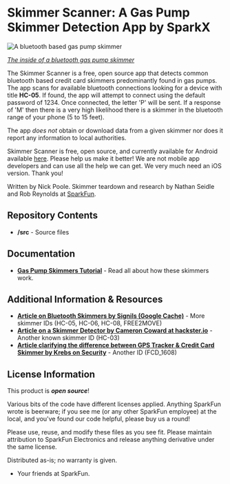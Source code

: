 Skimmer Scanner: A Gas Pump Skimmer Detection App by SparkX
===========================================================

![A bluetooth based gas pump skimmer](https://cdn.sparkfun.com/assets/learn_tutorials/6/9/4/Skimmer-IC_labels.jpg)

[*The inside of a bluetooth gas pump skimmer*](https://learn.sparkfun.com/tutorials/gas-pump-skimmers)

The Skimmer Scanner is a free, open source app that detects common bluetooth based credit card skimmers predominantly found in gas pumps. The app scans for available bluetooth connections looking for a device with title **HC-05**. If found, the app will attempt to connect using the default password of 1234. Once connected, the letter 'P' will be sent. If a response of 'M' then there is a very high likelihood there is a skimmer in the bluetooth range of your phone (5 to 15 feet).

The app *does not* obtain or download data from a given skimmer nor does it report any information to local authorities.

Skimmer Scanner is free, open source, and currently available for Android available [here](https://play.google.com/store/apps/details?id=skimmerscammer.skimmerscammer). Please help us make it better! We are not mobile app developers and can use all the help we can get. We very much need an iOS version. Thank you!

Written by Nick Poole. Skimmer teardown and research by Nathan Seidle and Rob Reynolds at [SparkFun](http://www.sparkfun.com).

Repository Contents
-------------------

* **/src** - Source files

Documentation
--------------

* **[Gas Pump Skimmers Tutorial](https://learn.sparkfun.com/tutorials/gas-pump-skimmers)** - Read all about how these skimmers work.

Additional Information & Resources
----------------------------------
* **[Article on Bluetooth Skimmers by Signils (Google Cache)](https://webcache.googleusercontent.com/search?q=cache:cEuOrbw0wOgJ:https://www.signils.com/bluetooth-credit-card-skimmers/)** - More skimmer IDs (HC-05, HC-06, HC-08, FREE2MOVE)
* **[Article on a Skimmer Detector by Cameron Coward at hackster.io](https://www.hackster.io/news/protect-your-credit-card-by-building-a-skimmer-detector-with-a-raspberry-pi-f670f94ffcb2)** - Another known skimmer ID (HC-03)
* **[Article clarifying the difference between GPS Tracker & Credit Card Skimmer by Krebs on Security](https://krebsonsecurity.com/2019/02/new-breed-of-fuel-pump-skimmer-uses-sms-and-bluetooth/)** - Another ID (FCD_1608)

License Information
-------------------

This product is _**open source**_! 

Various bits of the code have different licenses applied. Anything SparkFun wrote is beerware; if you see me (or any other SparkFun employee) at the local, and you've found our code helpful, please buy us a round!

Please use, reuse, and modify these files as you see fit. Please maintain attribution to SparkFun Electronics and release anything derivative under the same license.

Distributed as-is; no warranty is given.

- Your friends at SparkFun.
